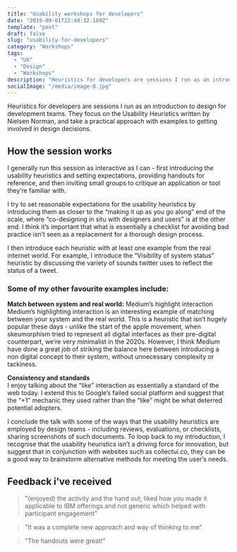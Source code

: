 ```yaml
---
title: "Usability workshops for developers"
date: "2019-09-01T22:40:32.169Z"
template: "post"
draft: false
slug: "usability-for-developers"
category: "Workshops"
tags:
  - "UX"
  - "Design"
  - "Workshops"
description: "Heuristics for developers are sessions I run as an introduction to design for development teams. They focus on the Usability Heuristics written by Nielsen Norman, and take a practical approach with examples to getting involved in design decisions."
socialImage: "/media/image-0.jpg"
---
```


Heuristics for developers are sessions I run as an introduction to design for development teams. They focus on the Usability Heuristics written by Nielsen Norman, and take a practical approach with examples to getting involved in design decisions.

## How the session works
I generally run this session as interactive as I can - first introducing the usability heuristics and setting expectations, providing handouts for reference, and then inviting small groups to critique an application or tool they’re familiar with.

I try to set reasonable expectations for the usability heuristics by introducing them as closer to the “making it up as you go along” end of the scale, where “co-designing in situ with designers and users” is at the other end. I think it’s important that what is essentially a checklist for avoiding bad practice isn’t seen as a replacement for a thorough design process.  

I then introduce each heuristic with at least one example from the real internet world. For example, I introduce the “Visibility of system status” heuristic by discussing the variety of sounds twitter uses to reflect the status of a tweet.

### Some of my other favourite examples include:
**Match between system and real world:** Medium’s highlight interaction  
Medium’s highlighting interaction is an interesting example of matching between your system and the real world. This is a heuristic that isn’t hugely popular these days - unlike the start of the apple movement, when skeumorphism tried to represent all digital interfaces as their pre-digital counterpart, we’re very minimalist in the 2020s. However, I think Medium have done a great job of striking the balance here between introducing a non digital concept to their system, without unnecessary complexity or tackiness.  

**Consistency and standards**  
I enjoy talking about the “like” interaction as essentially a standard of the web today. I extend this to Google’s failed social platform and suggest that the “+1” mechanic they used rather than the “like” might be what deterred potential adopters.  

I conclude the talk with some of the ways that the usability heuristics are employed by design teams - including reviews, evaluations, or checklists, sharing screenshots of such documents. To loop back to my introduction, I recognise that the usability heuristics isn’t a driving force for innovation, but suggest that in conjunction with websites such as collectui.co, they can be a good way to brainstorm alternative methods for meeting the user’s needs.

## Feedback i’ve received
> "(enjoyed) the activity and the hand out; liked how you made it applicable to IBM offerings and not generic which helped with participant engagement"   

> "It was a complete new approach and way of thinking to me"  

> "The handouts were great!"